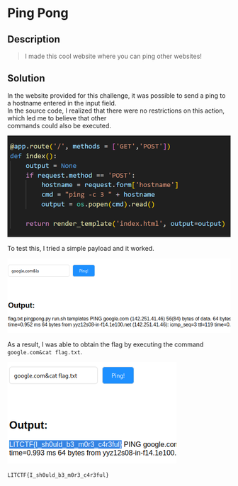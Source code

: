 # Ping Pong

## Description

> I made this cool website where you can ping other websites!
 
## Solution

In the website provided for this challenge, it was possible to send a ping to a hostname entered in the input field. <br>
In the source code, I realized that there were no restrictions on this action, which led me to believe that other <br>
commands could also be executed.

![](https://github.com/alp361/ctf-writeups/blob/main/LIT%20CTF%202023/Ping%20Pong/images/source_code_rce.png)

To test this, I tried a simple payload and it worked.

![](https://github.com/alp361/ctf-writeups/blob/main/LIT%20CTF%202023/Ping%20Pong/images/rce_found.png)

As a result, I was able to obtain the flag by executing the command `google.com&cat flag.txt`.

![](https://github.com/alp361/ctf-writeups/blob/main/LIT%20CTF%202023/Ping%20Pong/images/flag_found.png)

```
LITCTF{I_sh0uld_b3_m0r3_c4r3ful}
```


